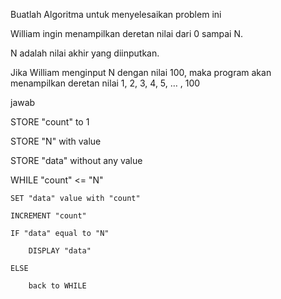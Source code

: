 Buatlah Algoritma untuk menyelesaikan problem ini

William ingin menampilkan deretan nilai dari 0 sampai N.

N adalah nilai akhir yang diinputkan.

Jika William menginput N dengan nilai 100, maka program akan
menampilkan deretan nilai 1, 2, 3, 4, 5, … , 100

jawab

STORE "count" to 1

STORE "N" with value

STORE "data" without any value

WHILE "count" <= "N" 

    SET "data" value with "count"

    INCREMENT "count"

    IF "data" equal to "N"

        DISPLAY "data"
    
    ELSE

        back to WHILE
